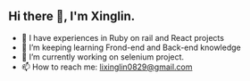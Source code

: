 ## Hi there 👋, I'm Xinglin.
- 🔭 I have experiences in Ruby on rail and React projects
- 🌱 I’m keeping learning Frond-end and Back-end knowledge
- 🤔 I’m currently working on selenium project.
- 📫 How to reach me: lixinglin0829@gmail.com

<!--
**xinglin2016/xinglin2016** is a ✨ _special_ ✨ repository because its `README.md` (this file) appears on your GitHub profile.

Here are some ideas to get you started:

- 🔭 I’m currently working on ...
- 🌱 I’m currently learning ...
- 👯 I’m looking to collaborate on ...
- 🤔 I’m looking for help with ...
- 💬 Ask me about ...
- 📫 How to reach me: ...
- 😄 Pronouns: ...
- ⚡ Fun fact: ...
-->
